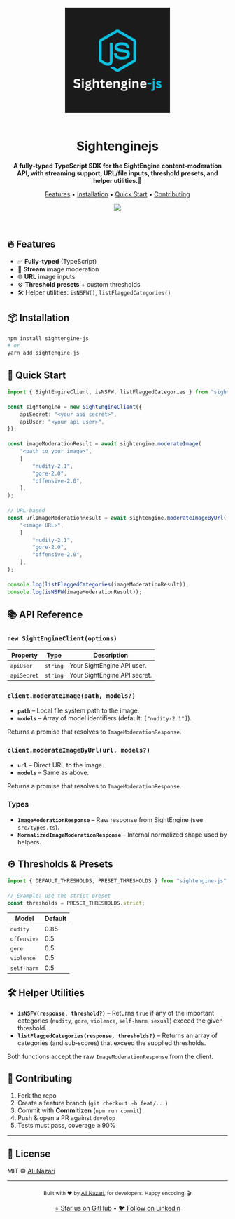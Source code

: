 <div align="center">
  <br>
  <img src="assets/sightengine.png" alt="Sightenginejs" width="240" height="240">
  <br>
  <br>

  <h1>Sightenginejs</h1>

  <p>
    <strong>A fully‑typed TypeScript SDK for the SightEngine content‑moderation API, with streaming support, URL/file inputs, threshold presets, and helper utilities.🧬
</strong>
  </p>

  <p>
    <a href="#-features">Features</a> •
    <a href="#-installation">Installation</a> •
    <a href="#-quick-start">Quick Start</a> •
    <a href="#-contributing">Contributing</a>
  </p>

  <p>
    <a href="https://github.com/Silent-Watcher/sightenginejs/blob/master/LICENSE">
      <img src="https://img.shields.io/github/license/Silent-Watcher/sightenginejs?color=#2fb64e"license">
    </a>
  </p>
</div>

<br>

## 🔥 Features

- ✅ **Fully‑typed** (TypeScript)
- 📡 **Stream** image moderation
- 🌐 **URL** image inputs
- ⚙️ **Threshold presets** + custom thresholds
- 🛠️ Helper utilities: `isNSFW()`, `listFlaggedCategories()`

## 📦 Installation

```bash
npm install sightengine-js
# or
yarn add sightengine-js
```


## 🚀 Quick Start

```ts
import { SightEngineClient, isNSFW, listFlaggedCategories } from "sightengine-js";

const sightengine = new SightEngineClient({
	apiSecret: "<your api secret>",
	apiUser: "<your api user>",
});

const imageModerationResult = await sightengine.moderateImage(
	"<path to your image>",
	[
		"nudity-2.1",
		"gore-2.0",
		"offensive-2.0",
	],
);

// URL-based
const urlImageModerationResult = await sightengine.moderateImageByUrl(
	"<image URL>",
	[
		"nudity-2.1",
		"gore-2.0",
		"offensive-2.0",
	],
);

console.log(listFlaggedCategories(imageModerationResult));
console.log(isNSFW(imageModerationResult));

```

## 📚 API Reference

### `new SightEngineClient(options)`

| Property | Type   | Description                               |
|----------|--------|-------------------------------------------|
| `apiUser`| `string`| Your SightEngine API user.                |
| `apiSecret`| `string`| Your SightEngine API secret.            |

### `client.moderateImage(path, models?)`

- **`path`** – Local file system path to the image.
- **`models`** – Array of model identifiers (default: `["nudity-2.1"]`).

Returns a promise that resolves to `ImageModerationResponse`.

### `client.moderateImageByUrl(url, models?)`

- **`url`** – Direct URL to the image.
- **`models`** – Same as above.

Returns a promise that resolves to `ImageModerationResponse`.

### Types

- **`ImageModerationResponse`** – Raw response from SightEngine (see `src/types.ts`).
- **`NormalizedImageModerationResponse`** – Internal normalized shape used by helpers.


## ⚙️ Thresholds & Presets

```ts
import { DEFAULT_THRESHOLDS, PRESET_THRESHOLDS } from "sightengine-js";

// Example: use the strict preset
const thresholds = PRESET_THRESHOLDS.strict;
```

| Model      | Default |
|------------|---------|
| `nudity`   | 0.85    |
| `offensive`| 0.5     |
| `gore`     | 0.5     |
| `violence` | 0.5     |
| `self-harm`| 0.5     |

## 🛠️ Helper Utilities

- **`isNSFW(response, threshold?)`** – Returns `true` if any of the important categories (`nudity`, `gore`, `violence`, `self-harm`, `sexual`) exceed the given threshold.
- **`listFlaggedCategories(response, thresholds?)`** – Returns an array of categories (and sub‑scores) that exceed the supplied thresholds.

Both functions accept the raw `ImageModerationResponse` from the client.

## 🤝 Contributing

1. Fork the repo
2. Create a feature branch (`git checkout -b feat/...`)
3. Commit with **Commitizen** (`npm run commit`)
4. Push & open a PR against `develop`
5. Tests must pass, coverage ≥ 90%

---

## 📜 License

MIT © [Ali Nazari](https://github.com/Silent-Watcher)


---

<div align="center">
  <p>
    <sub>Built with ❤️ by <a href="https://github.com/Silent-Watcher" target="_blank">Ali Nazari</a>, for developers. Happy encoding! 🎬</sub>
  </p>
  <p>
    <a href="https://github.com/Silent-Watcher/sightenginejs">⭐ Star us on GitHub</a> •
    <a href="https://www.linkedin.com/in/alitte/">🐦 Follow on Linkedin</a>
  </p>
</div>
